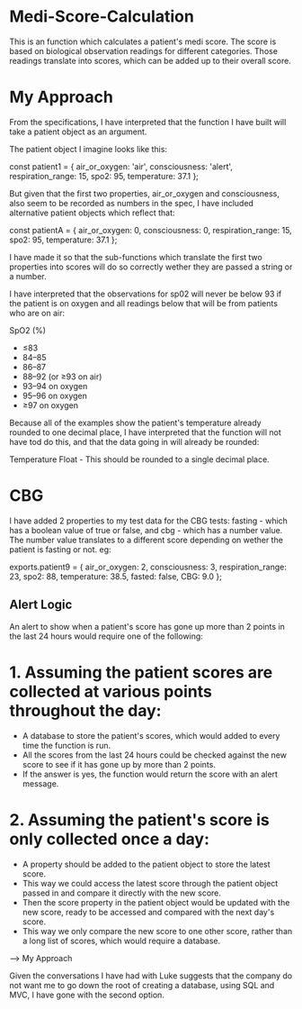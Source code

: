# Medi-Score-Calculation
This is an function which calculates a patient's medi score. 
The score is based on biological observation readings for different categories. 
Those readings translate into scores, which can be added up to their overall score.

# My Approach

From the specifications, I have interpreted that the function I have built will take a patient object as an argument.

The patient object I imagine looks like this:

const patient1 = { 
                    air_or_oxygen: 'air', 
                    consciousness: 'alert',
                    respiration_range: 15,
                    spo2: 95,
                    temperature: 37.1
                };

But given that the first two properties, air_or_oxygen and consciousness, also seem to be recorded as numbers in the spec, I have included alternative patient objects which reflect that:

const patientA = { 
                    air_or_oxygen: 0, 
                    consciousness: 0,
                    respiration_range: 15,
                    spo2: 95,
                    temperature: 37.1
                };

I have made it so that the sub-functions which translate the first two properties into scores will do so correctly wether they are passed a string or a number.

I have interpreted that the observations for sp02 will never be below 93 if the patient is on oxygen and all readings below that will be from patients who are on air:

SpO2 (%)	

- ≤83	
- 84–85	
- 86–87	
- 88–92 (or ≥93 on air)	
- 93–94 on oxygen	
- 95–96 on oxygen	
- ≥97 on oxygen

Because all of the examples show the patient's temperature already rounded to one decimal place, I have interpreted that the function will not have tod do this, and that the data going in will already be rounded:

Temperature	Float - This should be rounded to a single decimal place.

# CBG

I have added 2 properties to my test data for the CBG tests: fasting - which has a boolean value of true or false, and cbg - which has a number value. The number value translates to a different score depending on wether the patient is fasting or not. eg:

exports.patient9 = { 
    air_or_oxygen: 2, 
    consciousness: 3,
    respiration_range: 23,
    spo2: 88,
    temperature: 38.5,
    fasted: false,
    CBG: 9.0
};

## Alert Logic

An alert to show when a patient's score has gone up more than 2 points in the last 24 hours would require one of the following:

# 1. Assuming the patient scores are collected at various points throughout the day:

- A database to store the patient's scores, which would added to every time the function is run.
- All the scores from the last 24 hours could be checked against the new score to see if it has gone up by more than 2 points.
- If the answer is yes, the function would return the score with an alert message.

# 2. Assuming the patient's score is only collected once a day:

- A property should be added to the patient object to store the latest score.
- This way we could access the latest score through the patient object passed in and compare it directly with the new score.
- Then the score property in the patient object would be updated with the new score, ready to be accessed and compared with the next day's score.
- This way we only compare the new score to one other score, rather than a long list of scores, which would require a database.

--> My Approach

Given the conversations I have had with Luke suggests that the company do not want me to go down the root of creating a database, using SQL and MVC, I have gone with the second option.
